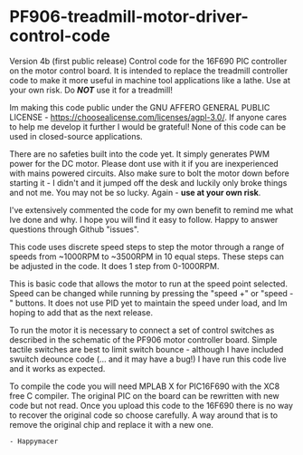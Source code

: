 # PF906-treadmill-motor-driver-control-code
Version 4b (first public release) Control code for the 16F690 PIC controller on the motor control board.  It is intended to replace the treadmill controller code to make it more useful in machine tool applications like a lathe. Use at your own risk. Do ***NOT*** use it for a treadmill!

Im making this code public under the GNU AFFERO GENERAL PUBLIC LICENSE - https://choosealicense.com/licenses/agpl-3.0/.  If anyone cares to help me develop it further I would be grateful!  None of this code can be used in closed-source applications.

There are no safeties built into the code yet.  It simply generates PWM power for the DC motor.  Please dont use with it if you are inexperienced with mains powered  circuits. Also make sure to bolt the motor down before starting it - I didn't and it jumped off the desk and luckily only broke things and not me.  You may not be so lucky.  Again - **use at your own risk**.

I've extensively commented the code for my own benefit to remind me what Ive done and why.  I hope you will find it easy to follow.  Happy to answer questions through Github "issues".

This code uses discrete speed steps to step the motor through a range of speeds from ~1000RPM to ~3500RPM in 10 equal steps.  These steps can be adjusted in the code. It does 1 step from 0-1000RPM.

This is basic code that allows the motor to run at the speed point selected.  Speed can be changed while running by pressing the "speed +" or "speed -" buttons.  It does not use PID yet to maintain the speed under load, and Im hoping to add that as the next release.

To run the motor it is necessary to connect a set of control switches as described in the schematic of the PF906 motor controller board.  Simple tactile switches are best to limit switch bounce - although I have included swuitch deounce code (... and it may have a bug!) I have run this code live and it works as expected.

To compile the code you will need MPLAB X for PIC16F690 with the XC8 free C compiler.  The original PIC on the board can be rewritten with new code but not read.  Once you upload this code to the 16F690 there is no way to recover the original code so choose carefully.  A way around that is to remove the original chip and replace it with a new one. 



```- Happymacer ```
 
